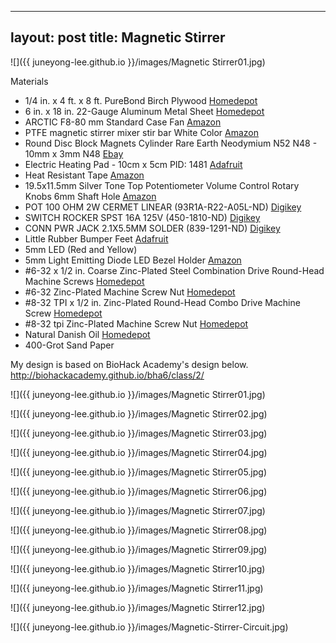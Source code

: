 
---
layout: post
title: Magnetic Stirrer
---

![]({{ juneyong-lee.github.io }}/images/Magnetic Stirrer01.jpg)

Materials
- 1/4 in. x 4 ft. x 8 ft. PureBond Birch Plywood [Homedepot](https://www.homedepot.com/p/Columbia-Forest-Products-1-4-in-x-4-ft-x-8-ft-PureBond-Birch-Plywood-165891/100092485)
- 6 in. x 18 in. 22-Gauge Aluminum Metal Sheet [Homedepot](https://www.homedepot.com/p/Everbilt-6-in-x-18-in-22-Gauge-Aluminum-Metal-Sheet-801487/204225785)
- ARCTIC F8-80 mm Standard Case Fan [Amazon](https://www.amazon.com/gp/product/B002QVFN7G/ref=ppx_yo_dt_b_asin_title_o07_s00?ie=UTF8&psc=1)
- PTFE magnetic stirrer mixer stir bar White Color [Amazon](https://www.amazon.com/gp/product/B00IVASAPI/ref=ppx_od_dt_b_asin_title_s00?ie=UTF8&psc=1)
- Round Disc Block Magnets Cylinder Rare Earth Neodymium N52 N48 - 10mm x 3mm N48 [Ebay](https://www.ebay.com/itm/Lot-50-100-Pcs-Round-Disc-Block-Magnets-Cylinder-Rare-Earth-Neodymium-N52-N48/192608399976?ssPageName=STRK%3AMEBIDX%3AIT&var=492744901659&_trksid=p2060353.m2749.l2649)
- Electric Heating Pad - 10cm x 5cm PID: 1481 [Adafruit](https://www.adafruit.com/product/1481)
- Heat Resistant Tape [Amazon](https://www.amazon.com/gp/product/B0727Y2S7W/ref=ppx_yo_dt_b_asin_title_o05_s02?ie=UTF8&psc=1)
- 19.5x11.5mm Silver Tone Top Potentiometer Volume Control Rotary Knobs 6mm Shaft Hole [Amazon](https://www.amazon.com/gp/product/B07K33QBPQ/ref=ppx_yo_dt_b_asin_title_o05_s01?ie=UTF8&psc=1)
- POT 100 OHM 2W CERMET LINEAR (93R1A-R22-A05L-ND) [Digikey](https://www.digikey.com/product-detail/en/bourns-inc/93R1A-R22-A05L/93R1A-R22-A05L-ND/2564715)
- SWITCH ROCKER SPST 16A 125V (450-1810-ND) [Digikey](https://www.digikey.com/product-detail/en/te-connectivity-alcoswitch-switches/PRASA1-16F-BB0BW/450-1810-ND/529580)
- CONN PWR JACK 2.1X5.5MM SOLDER (839-1291-ND) [Digikey](https://www.digikey.com/product-detail/en/tensility-international-corp/54-00063/839-1291-ND/6206244)
- Little Rubber Bumper Feet [Adafruit](https://www.adafruit.com/product/550)
- 5mm LED (Red and Yellow)
- 5mm Light Emitting Diode LED Bezel Holder [Amazon](https://www.amazon.com/gp/product/B07D9JL55L/ref=ppx_yo_dt_b_asin_title_o05_s00?ie=UTF8&psc=1)
- #6-32 x 1/2 in. Coarse Zinc-Plated Steel Combination Drive Round-Head Machine Screws [Homedepot](https://www.homedepot.com/p/6-32-x-1-2-in-Coarse-Zinc-Plated-Steel-Combination-Drive-Round-Head-Machine-Screws-8-Pack-803021/204274603)
- #6-32 Zinc-Plated Machine Screw Nut [Homedepot](https://www.homedepot.com/p/Everbilt-6-32-Zinc-Plated-Machine-Screw-Nut-100-Piece-800242/204274087)
- #8-32 TPI x 1/2 in. Zinc-Plated Round-Head Combo Drive Machine Screw [Homedepot](https://www.homedepot.com/p/8-32-TPI-x-1-2-in-Zinc-Plated-Round-Head-Combo-Drive-Machine-Screw-8-Piece-803091/204274611)
- #8-32 tpi Zinc-Plated Machine Screw Nut [Homedepot](https://www.homedepot.com/p/Everbilt-8-32-tpi-Zinc-Plated-Machine-Screw-Nut-100-Piece-800252/204273373)
- Natural Danish Oil [Homedepot](https://www.homedepot.com/p/Watco-1-pt-Natural-Danish-Oil-265503/203164644)
- 400-Grot Sand Paper

My design is based on BioHack Academy's design below.
<http://biohackacademy.github.io/bha6/class/2/>


![]({{ juneyong-lee.github.io }}/images/Magnetic Stirrer01.jpg)


![]({{ juneyong-lee.github.io }}/images/Magnetic Stirrer02.jpg)


![]({{ juneyong-lee.github.io }}/images/Magnetic Stirrer03.jpg)


![]({{ juneyong-lee.github.io }}/images/Magnetic Stirrer04.jpg)

  
![]({{ juneyong-lee.github.io }}/images/Magnetic Stirrer05.jpg)

  
![]({{ juneyong-lee.github.io }}/images/Magnetic Stirrer06.jpg)


![]({{ juneyong-lee.github.io }}/images/Magnetic Stirrer07.jpg)


![]({{ juneyong-lee.github.io }}/images/Magnetic Stirrer08.jpg)

![]({{ juneyong-lee.github.io }}/images/Magnetic Stirrer09.jpg)

![]({{ juneyong-lee.github.io }}/images/Magnetic Stirrer10.jpg)

![]({{ juneyong-lee.github.io }}/images/Magnetic Stirrer11.jpg)

![]({{ juneyong-lee.github.io }}/images/Magnetic Stirrer12.jpg)

![]({{ juneyong-lee.github.io }}/images/Magnetic-Stirrer-Circuit.jpg)


<BR>
